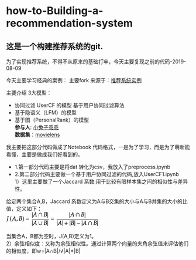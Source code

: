 # how-to-Building-a-recommendation-system
## 这是一个构建推荐系统的git.

为了实现推荐系统，不得不从原来的基础打牢，今天主要复现之前的代码-2019-08-09

今天主要学习经典的案例：
主要fork 来源于：[推荐系统实例](https://github.com/lpty/recommendation)  

主要介绍 3大模型：
* 协同过滤 UserCF 的模型 
基于用户协同过滤算法  
* 基于隐语义（LFM）的模型  
* 基于图（PersonalRank）的模型  
**参与人**: [小兔子乖乖](https://github.com/PandasCute)  
**数据集**：[movielens](http://grouplens.org/datasets/movielens/1m)   

我主要把这部分代码做成了Notebook 代码格式，一是为了学习，而是为了萌新能看懂，主要是做成我们好看到的。

* 1.第一部分代码主要是将dat 转化为csv，我放入了preprocess.ipynb   
* 2.第二部分代码主要做一个基于用户协同过滤的代码,放入UserCF1.ipynb     
1）这里主要做了一个Jaccard 系数:用于比较有限样本集之间的相似性与差异性。     

给定两个集合A,B，Jaccard 系数定义为A与B交集的大小与A与B并集的大小的比值，定义如下：     
![jaccard图片](https://github.com/PandasCute/how-to-Building-a-recommendation-system/blob/master/8644ebf81a4c510f05fdbf876959252dd42aa576.jpg)

当集合A，B都为空时，J(A,B)定义为1。      
2）余弦相似度：又称为余弦相似性。通过计算两个向量的夹角余弦值来评估他们的相似度，即w=|A∩B|/√|A|*|B|
